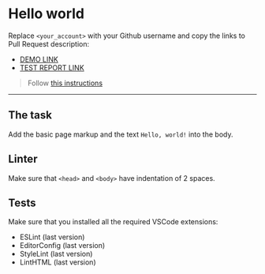 # Hello world

Replace `<your_account>` with your Github username and copy the links to Pull Request description:
- [DEMO LINK](https://NadiiaPosunko.github.io/layout_hello-world/)
- [TEST REPORT LINK](https://NadiiaPosunkogithub.io/layout_hello-world/report/html_report/)

> Follow [this instructions](https://mate-academy.github.io/layout_task-guideline/#how-to-solve-the-layout-tasks-on-github)
___

## The task

Add the basic page markup and the text `Hello, world!` into the body.

## Linter

Make sure that `<head>` and `<body>` have indentation of 2 spaces.

## Tests

Make sure that you installed all the required VSCode extensions:

- ESLint (last version)
- EditorConfig (last version)
- StyleLint (last version)
- LintHTML (last version)

